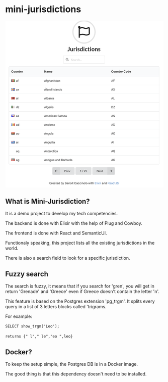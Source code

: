 # mini-jurisdictions

![alt text](https://github.com/bcaccinolo/mini-jurisdictions/blob/master/img/screenshot.png)

## What is Mini-Jurisdiction?

It is a demo project to develop my tech competencies.

The backend is done with Elixir with the help of Plug and Cowboy.

The frontend is done with React and SemanticUI.

Functionaly speaking, this project lists all the existing jurisdictions in the world.

There is also a search field to look for a specific jurisdiction.

## Fuzzy search

The search is fuzzy, it means that if you search for 'gren', you will get in return 'Grenade' and 'Greece' even if Greece doesn't contain the letter 'n'.

This feature is based on the Postgres extension 'pg_trgm'.
It splits every query in a list of 3 letters blocks called 'trigrams.

For example:
```
SELECT show_trgm('Leo');

returns {" l"," le","eo ",leo}
```

## Docker?

To keep the setup simple, the Postgres DB is in a Docker image.

The good thing is that this dependency doesn't need to be installed.

